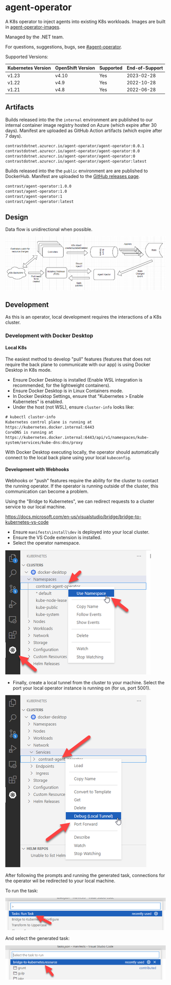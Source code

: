 # agent-operator

A K8s operator to inject agents into existing K8s workloads. Images are built in [agent-operator-images](https://github.com/Contrast-Security-Inc/agent-operator-images).

Managed by the .NET team.

For questions, suggestions, bugs, see [#agent-operator](https://contrastsecurityinc.slack.com/archives/C03FNADV430).

Supported Versions:

| Kubernetes Version | OpenShift Version | Supported | End-of-Support |
|--------------------|-------------------|-----------|----------------|
| v1.23              | v4.10             | Yes       | 2023-02-28     |
| v1.22              | v4.9              | Yes       | 2022-10-28     |
| v1.21              | v4.8              | Yes       | 2022-06-28     |

## Artifacts

Builds released into the the `internal` environment are published to our internal container image registry hosted on Azure (which expire after 30 days). Manifest are uploaded as GitHub Action artifacts (which expire after 7 days).

```
contrastdotnet.azurecr.io/agent-operator/agent-operator:0.0.1
contrastdotnet.azurecr.io/agent-operator/agent-operator:0.0
contrastdotnet.azurecr.io/agent-operator/agent-operator:0
contrastdotnet.azurecr.io/agent-operator/agent-operator:latest
```

Builds released into the the `public` environment are are published to DockerHub. Manifest are uploaded to the [GitHub releases page](https://github.com/Contrast-Security-Inc/agent-operator/releases).

```
contrast/agent-operator:1.0.0
contrast/agent-operator:1.0
contrast/agent-operator:1
contrast/agent-operator:latest
```

## Design

Data flow is unidirectional when possible.

![Data Flow](./docs/data-flow.png)

## Development

As this is an operator, local development requires the interactions of a K8s cluster.

### Development with Docker Desktop

#### Local K8s

The easiest method to develop "pull" features (features that does not require the back plane to communicate with our app) is using Docker Desktop in K8s mode.

- Ensure Docker Desktop is installed (Enable WSL integration is recommended, for the lightweight containers).
- Ensure Docker Desktop is in Linux Containers mode.
- In Docker Desktop Settings, ensure that "Kubernetes > Enable Kubernetes" is enabled.
- Under the host (not WSL), ensure `cluster-info` looks like:

```
# kubectl cluster-info
Kubernetes control plane is running at https://kubernetes.docker.internal:6443
CoreDNS is running at https://kubernetes.docker.internal:6443/api/v1/namespaces/kube-system/services/kube-dns:dns/proxy
```

With Docker Desktop executing locally, the operator should automatically connect to the local back plane using your local `kubeconfig`.

#### Development with Webhooks

Webhooks or "push" features require the ability for the cluster to contact the running operator. If the operator is running outside of the cluster, this communication can become a problem.

Using the "Bridge to Kubernetes", we can redirect requests to a cluster service to our local machine.

https://docs.microsoft.com/en-us/visualstudio/bridge/bridge-to-kubernetes-vs-code

- Ensure `manifests\install\dev` is deployed into your local cluster.
- Ensure the VS Code extension is installed.
- Select the operator namespace.

![Select Namespace](./docs/select-namespace.png)

- Finally, create a local tunnel from the cluster to your machine. Select the port your local operator instance is running on (for us, port 5001).

![Debug Service](./docs/debug-service.png)

After following the prompts and running the generated task, connections for the operator wil be redirected to your local machine.

To run the task:

![Run Task](./docs/run-task.png)

And select the generated task:

![Bridge Task](./docs/bridge-task.png)
